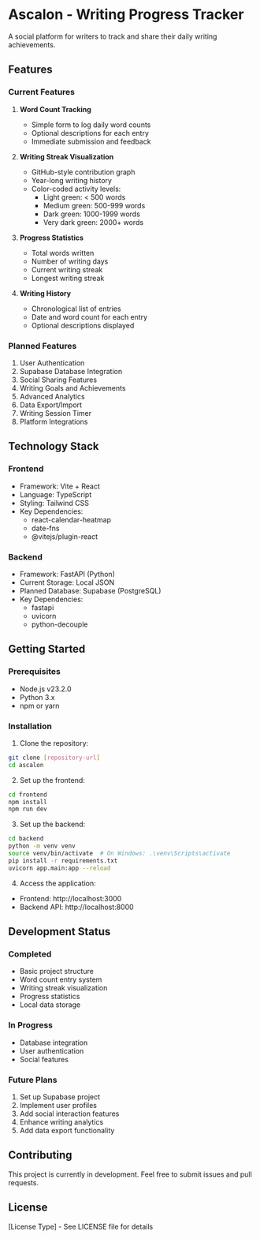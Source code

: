 # Ascalon - Writing Progress Tracker

A social platform for writers to track and share their daily writing achievements.

## Features

### Current Features
1. **Word Count Tracking**
   - Simple form to log daily word counts
   - Optional descriptions for each entry
   - Immediate submission and feedback

2. **Writing Streak Visualization**
   - GitHub-style contribution graph
   - Year-long writing history
   - Color-coded activity levels:
     * Light green: < 500 words
     * Medium green: 500-999 words
     * Dark green: 1000-1999 words
     * Very dark green: 2000+ words

3. **Progress Statistics**
   - Total words written
   - Number of writing days
   - Current writing streak
   - Longest writing streak

4. **Writing History**
   - Chronological list of entries
   - Date and word count for each entry
   - Optional descriptions displayed

### Planned Features
1. User Authentication
2. Supabase Database Integration
3. Social Sharing Features
4. Writing Goals and Achievements
5. Advanced Analytics
6. Data Export/Import
7. Writing Session Timer
8. Platform Integrations

## Technology Stack

### Frontend
- Framework: Vite + React
- Language: TypeScript
- Styling: Tailwind CSS
- Key Dependencies:
  * react-calendar-heatmap
  * date-fns
  * @vitejs/plugin-react

### Backend
- Framework: FastAPI (Python)
- Current Storage: Local JSON
- Planned Database: Supabase (PostgreSQL)
- Key Dependencies:
  * fastapi
  * uvicorn
  * python-decouple

## Getting Started

### Prerequisites
- Node.js v23.2.0
- Python 3.x
- npm or yarn

### Installation

1. Clone the repository:
```bash
git clone [repository-url]
cd ascalon
```

2. Set up the frontend:
```bash
cd frontend
npm install
npm run dev
```

3. Set up the backend:
```bash
cd backend
python -m venv venv
source venv/bin/activate  # On Windows: .\venv\Scripts\activate
pip install -r requirements.txt
uvicorn app.main:app --reload
```

4. Access the application:
- Frontend: http://localhost:3000
- Backend API: http://localhost:8000

## Development Status

### Completed
- Basic project structure
- Word count entry system
- Writing streak visualization
- Progress statistics
- Local data storage

### In Progress
- Database integration
- User authentication
- Social features

### Future Plans
1. Set up Supabase project
2. Implement user profiles
3. Add social interaction features
4. Enhance writing analytics
5. Add data export functionality

## Contributing

This project is currently in development. Feel free to submit issues and pull requests.

## License

[License Type] - See LICENSE file for details
